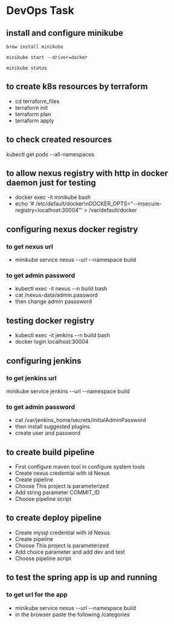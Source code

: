 # DevOps Task

## install and configure minikube
```
brew install minikube
```
```
minikube start --driver=docker
```
```
minikube status
```

## to create k8s resources by terraform
* cd terraform_files
* terraform init
* terraform plan
* terraform apply

## to check created resources
kubectl get pods --all-namespaces


## to allow nexus registry with http in docker daemon just for testing
* docker exec -it minikube bash 
* echo '# /etc/default/docker\nDOCKER_OPTS="--insecure-registry=localhost:30004”' > /var/default/docker


## configuring nexus docker registry

### to get nexus url
* minikube service nexus --url --namespace build
### to get admin password
* kubectl exec -it  nexus --n build bash
* cat /nexus-data/admin.password
* then change admin passsword

## testing docker registry
* kubectl exec -it  jenkins --n build bash
* docker login localhost:30004


## configuring jenkins
### to get jenkins url
minikube service jenkins --url --namespace build
### to get admin password
* cat /var/jenkins_home/secrets/initialAdminPassword
* then install suggested plugins
* create user and password

## to create build pipeline
* First configure maven tool in configure system tools
* Create nexus credential with id Nexus
* Create pipeline 
* Choose This project is parameterized
* Add string parameter COMMIT_ID
* Choose pipeline script



## to create deploy pipeline
* Create mysql credential with id Nexus
* Create pipeline 
* Choose This project is parameterized
* Add choice parameter and add dev and test
* Choose pipeline script


## to test the spring app is up and running
### to get url for the app
* minikube service nexus --url --namespace build
* in the browser paste the following
<url>/categories


